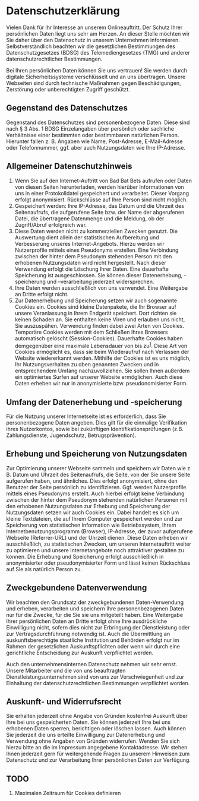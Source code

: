 # Datenschutzerklärung

Vielen Dank für Ihr Interesse an unserem Onlineauftritt. Der Schutz Ihrer persönlichen Daten liegt uns sehr am Herzen. An dieser Stelle möchten wir Sie daher über den Datenschutz in unserem Unternehmen informieren. Selbstverständlich beachten wir die gesetzlichen Bestimmungen des Datenschutzgesetzes (BDSG) des Telemediengesetzes (TMG) und anderer datenschutzrechtlicher Bestimmungen.

Bei Ihren persönlichen Daten können Sie uns vertrauen! Sie werden durch digitale Sicherheitssysteme verschlüsselt und an uns übertragen. Unsere Webseiten sind durch technische Maßnahmen gegen Beschädigungen, Zerstörung oder unberechtigten Zugriff geschützt.

## Gegenstand des Datenschutzes

Gegenstand des Datenschutzes sind personenbezogene Daten. Diese sind nach § 3 Abs. 1 BDSG Einzelangaben über persönlich oder sachliche Verhältnisse einer bestimmten oder bestimmbaren natürlichen Person. Hierunter fallen z. B. Angaben wie Name, Post-Adresse, E-Mail-Adresse oder Telefonnummer, ggf. aber auch Nutzungsdaten wie Ihre IP-Adresse.

## Allgemeiner Datenschutzhinweis

1. Wenn Sie auf den Internet-Auftritt von Bad Bat Bets aufrufen oder Daten von diesen Seiten herunterladen, werden hierüber Informationen von uns in einer Protokolldatei gespeichert und verarbeitet. Dieser Vorgang erfolgt anonymisiert. Rückschlüsse auf Ihre Person sind nicht möglich.
2. Gespeichert werden: Ihre IP-Adresse, das Datum und die Uhrzeit des Seitenaufrufs, die aufgerufene Seite bzw. der Name der abgerufenen Datei, die übertragene Datenmenge und die Meldung, ob der Zugriff/Abruf erfolgreich war.
3. Diese Daten werden nicht zu kommerziellen Zwecken genutzt. Die Auswertung dient allein der statistischen Aufbereitung und Verbesserung unseres Internet-Angebots. Hierzu werden wir Nutzerprofile mittels eines Pseudonyms erstellen. Eine Verbindung zwischen der hinter dem Pseudonym stehenden Person mit den erhobenen Nutzungsdaten wird nicht hergestellt. Nach dieser Verwendung erfolgt die Löschung Ihrer Daten. Eine dauerhafte Speicherung ist ausgeschlossen. Sie können dieser Datenerhebung, -speicherung und –verarbeitung jederzeit widersprechen.
4. Ihre Daten werden ausschließlich von uns verwendet. Eine Weitergabe an Dritte erfolgt nicht.
5. Zur Datenerhebung und Speicherung setzen wir auch sogenannte Cookies ein. Cookies sind kleine Datenpakete, die Ihr Browser auf unsere Veranlassung in Ihrem Endgerät speichert. Dort richten sie keinen Schaden an. Sie enthalten keine Viren und erlauben uns nicht, Sie auszuspähen. Verwendung finden dabei zwei Arten von Cookies. Temporäre Cookies werden mit dem Schließen Ihres Browsers automatisch gelöscht (Session-Cookies). Dauerhafte Cookies haben demgegenüber eine maximale Lebensdauer von bis zu<sup>[1](#zeitraum)</sup>. Diese Art von Cookies ermöglicht es, dass sie beim Wiederaufruf nach Verlassen der Website wiedererkannt werden. Mithilfe der Cookies ist es uns möglich, Ihr Nutzungsverhalten zu oben genannten Zwecken und in entsprechendem Umfang nachzuvollziehen. Sie sollen Ihnen außerdem ein optimiertes Surfen auf unserer Website ermöglichen. Auch diese Daten erheben wir nur in anonymisierte bzw. pseudonomisierter Form.

## Umfang der Datenerhebung und -speicherung

Für die Nutzung unserer Internetseite ist es erforderlich, dass Sie personenbezogene Daten angeben. Dies gilt für die einmalige Verifikation ihres Nutzerkontos, sowie bei zukünftigen Identifikationsprüfungen (z.B. Zahlungsdienste, Jugendschutz, Betrugsprävention).

## Erhebung und Speicherung von Nutzungsdaten

Zur Optimierung unserer Webseite sammeln und speichern wir Daten wie z. B. Datum und Uhrzeit des Seitenaufrufs, die Seite, von der Sie unsere Seite aufgerufen haben, und ähnliches. Dies erfolgt anonymisiert, ohne den Benutzer der Seite persönlich zu identifizieren. Ggf. werden Nutzerprofile mittels eines Pseudonyms erstellt. Auch hierbei erfolgt keine Verbindung zwischen der hinter dem Pseudonym stehenden natürlichen Personen mit den erhobenen Nutzungsdaten zur Erhebung und Speicherung der Nutzungsdaten setzen wir auch Cookies ein. Dabei handelt es sich um kleine Textdateien, die auf Ihrem Computer gespeichert werden und zur Speicherung von statistischen Information wie Betriebssystem, Ihrem Internetbenutzungsprogramm (Browser), IP-Adresse, der zuvor aufgerufene Webseite (Referrer-URL) und der Uhrzeit dienen. Diese Daten erheben wir ausschließlich, zu statistischen Zwecken, um unseren Internetauftritt weiter zu optimieren und unsere Internetangebote noch attraktiver gestalten zu können. Die Erhebung und Speicherung erfolgt ausschließlich in anonymisierter oder pseudonymisierter Form und lässt keinen Rückschluss auf Sie als natürlich Person zu.

## Zweckgebundene Datenverwendung

Wir beachten den Grundsatz der zweckgebundenen Daten-Verwendung und erheben, verarbeiten und speichern Ihre personenbezogenen Daten nur für die Zwecke, für die Sie sie uns mitgeteilt haben. Eine Weitergabe Ihrer persönlichen Daten an Dritte erfolgt ohne Ihre ausdrückliche Einwilligung nicht, sofern dies nicht zur Erbringung der Dienstleistung oder zur Vertragsdurchführung notwendig ist. Auch die Übermittlung an auskunftsberechtigte staatliche Institution und Behörden erfolgt nur im Rahmen der gesetzlichen Auskunftspflichten oder wenn wir durch eine gerichtliche Entscheidung zur Auskunft verpflichtet werden.

Auch den unternehmensinternen Datenschutz nehmen wir sehr ernst. Unsere Mitarbeiter und die von uns beauftragten Dienstleistungsunternehmen sind von uns zur Verschwiegenheit und zur Einhaltung der datenschutzrechtlichen Bestimmungen verpflichtet worden.

## Auskunft- und Widerrufsrecht

Sie erhalten jederzeit ohne Angabe von Gründen kostenfrei Auskunft über Ihre bei uns gespeicherten Daten. Sie können jederzeit Ihre bei uns erhobenen Daten sperren, berichtigen oder löschen lassen. Auch können Sie jederzeit die uns erteilte Einwilligung zur Datenerhebung und Verwendung ohne Angaben von Gründen widerrufen. Wenden Sie sich hierzu bitte an die im Impressum angegebene Kontaktadresse. Wir stehen Ihnen jederzeit gern für weitergehende Fragen zu unserem Hinweisen zum Datenschutz und zur Verarbeitung Ihrer persönlichen Daten zur Verfügung.

## TODO

1. <a name="zeitraum">Maximalen Zeitraum für Cookies definieren</a>
